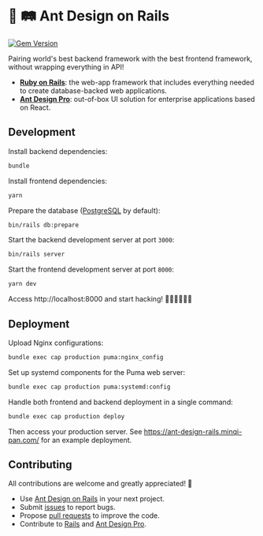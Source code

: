 # 🚆 🛤️ Ant Design on Rails

[![Gem Version](https://badge.fury.io/rb/ant-design-rails.svg)](https://badge.fury.io/rb/ant-design-rails)

Pairing world's best backend framework with the best frontend framework, without wrapping everything in API!

- **[Ruby on Rails](https://rubyonrails.org/)**: the web-app framework that includes everything needed to create database-backed web applications.
- **[Ant Design Pro](https://pro.ant.design/)**: out-of-box UI solution for enterprise applications based on React.

## Development

Install backend dependencies:

```bash
bundle
```

Install frontend dependencies:

```bash
yarn
```

Prepare the database ([PostgreSQL](https://www.postgresql.org/) by default):

```bash
bin/rails db:prepare
```

Start the backend development server at port `3000`:

```bash
bin/rails server
```

Start the frontend development server at port `8000`:

```bash
yarn dev
```

Access http://localhost:8000 and start hacking! 👨🏻‍💻👩🏻‍💻

## Deployment

Upload Nginx configurations:

```bash
bundle exec cap production puma:nginx_config
```

Set up systemd components for the Puma web server:

```bash
bundle exec cap production puma:systemd:config
```

Handle both frontend and backend deployment in a single command:

```bash
bundle exec cap production deploy
```

Then access your production server. See https://ant-design-rails.minqi-pan.com/ for an example deployment.

## Contributing

All contributions are welcome and greatly appreciated! 🙇

- Use [Ant Design on Rails](https://github.com/pmq20/ant-design-rails/) in your next project.
- Submit [issues](https://github.com/pmq20/ant-design-rails/issues) to report bugs.
- Propose [pull requests](https://github.com/pmq20/ant-design-rails/pulls) to improve the code.
- Contribute to [Rails](https://github.com/rails/rails) and [Ant Design Pro](https://github.com/ant-design/ant-design-pro/).
